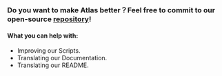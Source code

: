 ### Do you want to make Atlas better？Feel free to commit to our open-source [repository](https://github.com/Atlas-OS/Atlas)!

#### What you can help with:

- Improving our Scripts.
- Translating our Documentation.
- Translating our README.
